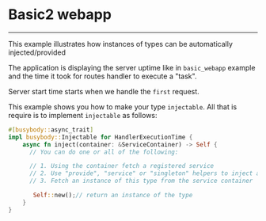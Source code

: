# Basic2 webapp

---

This example illustrates how instances of types can be automatically injected/provided

The application is displaying the server uptime like in `basic_webapp` example and the time it took for routes handler to execute a "task".

Server start time starts when we handle the `first` request.

This example shows you how to make your type `injectable`. All that is require
is to implement `injectable` as follows:

```rust
#[busybody::async_trait]
impl busybody::Injectable for HandlerExecutionTime {
    async fn inject(container: &ServiceContainer) -> Self {
      // You can do one or all of the following:

      // 1. Using the container fetch a registered service
      // 2. Use "provide", "service" or "singleton" helpers to inject an instance of a type
      // 3. Fetch an instance of this type from the service container

       Self::new();// return an instance of the type
    }
}
```
